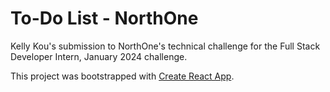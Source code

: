 # To-Do List - NorthOne
Kelly Kou's submission to NorthOne's technical challenge for the Full Stack Developer Intern, January 2024 challenge.

This project was bootstrapped with [Create React App](https://github.com/facebook/create-react-app).